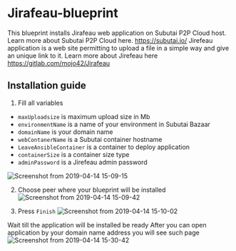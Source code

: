 # Jirafeau-blueprint

This blueprint installs Jirafeau web application on Subutai P2P Cloud host. Learn more about Subutai P2P Cloud here. https://subutai.io/
Jirefeau application is a web site permitting to upload a file in a simple way and give an unique link to it. Learn more about Jirefeau here https://gitlab.com/mojo42/Jirafeau

## Installation guide


1. Fill all variables
- `maxUploadsize` is maximum upload size in Mb
- `environmentName` is a name of your environment in Subutai Bazaar
- `domainName` is your domain name
- `webContanerName` is a Subutai container hostname
- `LeaveAnsibleContainer` is a container to deploy application
- `containerSize` is a container size type
- `adminPassword` is a Jirefeau admin password

![Screenshot from 2019-04-14 15-09-15](https://user-images.githubusercontent.com/33412152/56090907-fa29ed80-5ec9-11e9-851d-c6e48ba83528.png)

2. Choose peer where your blueprint will be installed
![Screenshot from 2019-04-14 15-09-42](https://user-images.githubusercontent.com/33412152/56090912-12017180-5eca-11e9-893d-7f7977e439c0.png)

3. Press `Finish` 
![Screenshot from 2019-04-14 15-10-02](https://user-images.githubusercontent.com/33412152/56090916-17f75280-5eca-11e9-9559-4670623cd3d2.png)


Wait till the application will be installed be ready
After you can open application by your domain name address you will see such page
![Screenshot from 2019-04-14 15-30-42](https://user-images.githubusercontent.com/33412152/56090941-542ab300-5eca-11e9-9575-d63cff32fa37.png)



